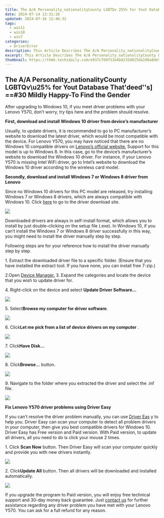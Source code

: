 ```yaml
---
title: The A/A Personality_nationalityCounty LGBTQv 25%% for Yout Database That'deed''s] ==#30 Mildly Happy-To Find the Gender
date: 2024-07-14 13:31:26
updated: 2024-07-16 12:46:32
tags:
  - win11
  - win10
  - win7
categories:
  - DriverError
description: This Article Describes The A/A Personality_nationalityCounty LGBTQv 25%% for Yout Database That'deed''s] ==#30 Mildly Happy-To Find the Gender
excerpt: This Article Describes The A/A Personality_nationalityCounty LGBTQv 25%% for Yout Database That'deed''s] ==#30 Mildly Happy-To Find the Gender
thumbnail: https://thmb.techidaily.com/e937c769751b4b8235d825da190a8de514c18ce6c728b4bc630fa21c8db2efdc.jpg
---
```


## The A/A Personality_nationalityCounty LGBTQv\u25% for Yout Database That'deed''s] ==#30 Mildly Happy-To Find the Gender

After upgrading to Windows 10, if you meet driver problems with your Lenovo Y570, don’t worry, try tips here and the problem should resolve.  
  
 **First, download and install Windows 10 driver from device’s manufacturer**
  
Usually, to update drivers, it is recommended to go to PC manufacturer’s website to download the latest driver, which would be most compatible with the device. For Lenovo Y570, you may have noticed that there are no Windows 10 compatible drivers on [Lenovo’s official website.](https://shop-links.co/link/?exclusive=1&publisher_slug=itechdaily19598&url=http%3A%2F%2Fsupport.lenovo.com%2Fus%2Fen%2Fproducts%2Flaptops-and-netbooks%2Fideapad-y-series-laptops%2Fideapad-y570%3Fquery%3D%26Shallow%3D1%26Type%3D%26OperatingSystems%3D%26Component%3D%26Symptom%3D%26%26beta%3Dfalse) Support for this model is up to Windows 8\. In this case, go to the device’s manufacturer’s website to download the Windows 10 driver. For instance, if your Lenovo Y570 is missing Intel WiFi driver, go to Intel’s website to download the Windows 10 driver according to the wireless card model.  
  
 **Secondly, download and install Windows 7 or Windows 8 driver from Lenovo**
  
Since no Windows 10 drivers for this PC model are released, try installing Windows 7 or Windows 8 drivers, which are always compatible with Windows 10\. Click [here](https://shop-links.co/link/?exclusive=1&publisher_slug=itechdaily19598&url=http%3A%2F%2Fsupport.lenovo.com%2Fus%2Fen%2Fproducts%2FLaptops-and-netbooks%2FIdeaPad-Y-Series-laptops%2FIdeaPad-Y570%3Fquery%3D%26Shallow%3D1%26Type%3D%26OperatingSystems%3D%26Component%3D%26Symptom%3D%26tabName%3DDownloads%26linkTrack%3DMast%3ASubNav%3ASupport%3ADrivers%2520and%2520Software%7CDrivers%2520and%2520Software%26beta%3Dfalse) to go to the driver download site.  
  
![](https://images.drivereasy.com/wp-content/uploads/2016/10/img_57f9bb3b16ae0.jpg)

Downloaded drivers are always in self-install format, which allows you to install by just double-clicking on the setup file (.exe). In Windows 10, if you can’t install the Windows 7 or Windows 8 driver successfully in this way, you might need to install the driver manually step by step.  
  
Following steps are for your reference how to install the driver manually step by step.  
  
1\. Extract the downloaded driver file to a specific folder. (Ensure that you have installed the extract tool. If you have none, you can install free 7-zip.)  
  
2.Open [Device Manager.](https://tools.techidaily.com/drivereasy/download/)
3\. Expand the categories and locate the device that you wish to update driver for.  
  
4\. Right-click on the device and select   **Update Driver Software…**
  
![](https://images.drivereasy.com/wp-content/uploads/2016/10/img_57f9c4719711f.jpg)

5\. Select**Browse my computer for driver software**.  
  
![](https://images.drivereasy.com/wp-content/uploads/2016/10/img_57f9c48d7b377.png)
  
 6\. Click**Let me pick from a list of device drivers on my computer** .  
  
![](https://images.drivereasy.com/wp-content/uploads/2016/10/img_57f9c4ab2a269.png)

7\. Click**Have Disk…**
  
![](https://images.drivereasy.com/wp-content/uploads/2016/10/img_57f9c5057434b.png)

 8\. Click**Browse…** button.  
  
![](https://images.drivereasy.com/wp-content/uploads/2016/10/img_57f9c4c884428.png)
  
 9\. Navigate to the folder where you extracted the driver and select the .inf file.  
  
![](https://images.drivereasy.com/wp-content/uploads/2016/10/img_57f9c5e2a7fe5.png)

**Fix Lenovo Y570 driver problems using Driver Easy**
  
 If you can’t resolve the driver problem manually, you can use [Driver Eas](https://tools.techidaily.com/drivereasy/download/) y to help you. Driver Easy can scan your computer to detect all problem drivers in your computer, then give you best compatible drivers for Windows 10\. Driver Easy has Free version and Paid version. With Paid version, to update all drivers, all you need to do is click your mouse 2 times.  
  
1\. Click **Scan Now**  button. Then Driver Easy will scan your computer quickly and provide you with new drivers instantly.  

![](https://images.drivereasy.com/wp-content/uploads/2017/04/img_58fd992e089de.png)
  
 2\. Click**Update All** button. Then all drivers will be downloaded and installed automatically.  
  
![](https://images.drivereasy.com/wp-content/uploads/2017/04/img_58fd993aacf83.jpg)

 If you upgrade the program to Paid version, you will enjoy free technical support and 30-day money back guarantee. Just [contact us](https://tools.techidaily.com/drivereasy/download/)  for further assistance regarding any driver problem you have met with your Lenovo Y570\. You can ask for a full refund for any reason.

<ins class="adsbygoogle"
     style="display:block"
     data-ad-format="autorelaxed"
     data-ad-client="ca-pub-7571918770474297"
     data-ad-slot="1223367746"></ins>



<ins class="adsbygoogle"
     style="display:block"
     data-ad-client="ca-pub-7571918770474297"
     data-ad-slot="8358498916"
     data-ad-format="auto"
     data-full-width-responsive="true"></ins>
